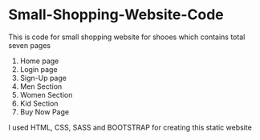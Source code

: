 # Small-Shopping-Website-Code
This is code for small shopping website for shooes which contains total seven pages

1) Home page
2) Login page
3) Sign-Up page
4) Men Section
5) Women Section
6) Kid Section
7) Buy Now Page

I used HTML, CSS, SASS and BOOTSTRAP for creating this static website
